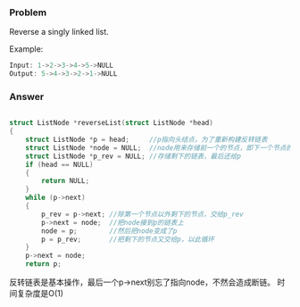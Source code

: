 ### Problem

Reverse a singly linked list.

Example:

```c++
Input: 1->2->3->4->5->NULL
Output: 5->4->3->2->1->NULL
```

### Answer

```c

struct ListNode *reverseList(struct ListNode *head)
{
    struct ListNode *p = head;     //p指向头结点，为了重新构建反转链表
    struct ListNode *node = NULL;  //node用来存储前一个的节点，即下一个节点的p->next;
    struct ListNode *p_rev = NULL; //存储剩下的链表，最后还给p
    if (head == NULL)
    {
        return NULL;
    }
    while (p->next)
    {
        p_rev = p->next; //除第一个节点以外剩下的节点，交给p_rev
        p->next = node;  //把node接到p的链表上
        node = p;        //然后把node变成了p
        p = p_rev;       //把剩下的节点又交给p，以此循环
    }
    p->next = node;
    return p;
```

反转链表是基本操作，最后一个p->next别忘了指向node，不然会造成断链。
时间复杂度是O(1)
